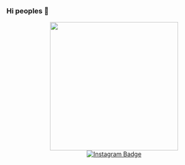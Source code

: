 
### Hi peoples 👋

<div id="header" align="center">
<img src="https://s4.uupload.ir/files/gif_f37n.gif" width="300"/>
<div id="badges">
  <a href="your-twitter-URL">
    <img src="https://img.shields.io/badge/Instagram-blue?style=for-the-badge&logo=instagram&logoColor=white" alt="Instagram Badge"/>
  </a>
</div>
  </div>
